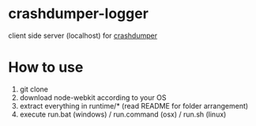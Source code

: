 crashdumper-logger
==================

client side server (localhost) for [crashdumper](https://github.com/larsiusprime/crashdumper)

How to use
=========
1. git clone
2. download node-webkit according to your OS
3. extract everything in runtime/* (read README for folder arrangement)
4. execute run.bat (windows) / run.command (osx) / run.sh (linux)
